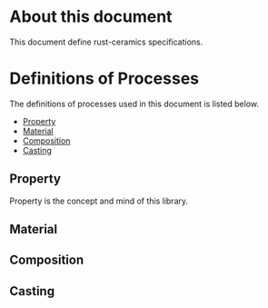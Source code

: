 # About this document
This document define rust-ceramics specifications.

# Definitions of Processes
The definitions of processes used in this document is listed below.

- [Property](#property)
- [Material](#material)
- [Composition](#composition)
- [Casting](#casting)

## <a name="property">Property
Property is the concept and mind of this library.

## <a name="material">Material
## <a name="composition">Composition
## <a name="casting">Casting

